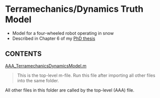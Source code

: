 # Terramechanics/Dynamics Truth Model
- Model for a four-wheeled robot operating in snow
- Described in Chapter 6 of my [PhD thesis](../../Thesis_AustinLines_FINAL.pdf)


## CONTENTS
[AAA_TerramechanicsDynamicsModel.m](./AAA_TerramechanicsDynamicsModel.m)
> This is the top-level m-file. Run this file after importing all other files into the same folder.

All other files in this folder are called by the top-level (AAA) file.
